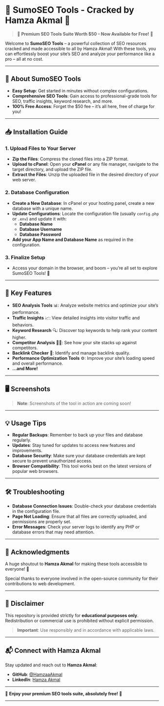 # 🌟 **SumoSEO Tools - Cracked by Hamza Akmal** 🌟

> 🎉 **Premium SEO Tools Suite Worth $50 – Now Available for Free!** 🎉

Welcome to **SumoSEO Tools** – a powerful collection of SEO resources cracked and made accessible to all by Hamza Akmal! With these tools, you can effortlessly boost your site’s SEO and analyze your performance like a pro – all at no cost.

---

## 💼 **About SumoSEO Tools**

- **Easy Setup**: Get started in minutes without complex configurations.
- **Comprehensive SEO Tools**: Gain access to professional-grade tools for SEO, traffic insights, keyword research, and more.
- **100% Free Access**: Forget the $50 fee – it’s all here, free of charge for you!

---

## 📥 **Installation Guide**

### 1. **Upload Files to Your Server**
   - **Zip the Files**: Compress the cloned files into a ZIP format.
   - **Upload to cPanel**: Open your **cPanel** or any file manager, navigate to the target directory, and upload the ZIP file.
   - **Extract the Files**: Unzip the uploaded file in the desired directory of your web server.

### 2. **Database Configuration**
   - **Create a New Database**: In cPanel or your hosting panel, create a new database with a unique name.
   - **Update Configurations**: Locate the configuration file (usually `config.php` or `.env`) and update it with:
     - **Database Name**
     - **Database Username**
     - **Database Password**
   - **Add your App Name and Database Name** as required in the configuration.

### 3. **Finalize Setup**
   - Access your domain in the browser, and boom – you’re all set to explore SumoSEO Tools! 🎉

---

## 🎯 **Key Features**

- **SEO Analysis Tools** 📊: Analyze website metrics and optimize your site’s performance.
- **Traffic Insights** 📈: View detailed insights into visitor traffic and behaviors.
- **Keyword Research** 🔍: Discover top keywords to help rank your content higher.
- **Competitor Analysis** 🕵️‍♂️: See how your site stacks up against competitors.
- **Backlink Checker** 🔗: Identify and manage backlink quality.
- **Performance Optimization Tools** ⚙️: Improve your site’s loading speed and overall performance.
- **...and More!**

---

## 🖥️ **Screenshots**

> **Note**: Screenshots of the tool in action are coming soon!

---

## 💡 **Usage Tips**

- **Regular Backups**: Remember to back up your files and database regularly.
- **Updates**: Stay tuned for updates to access new features and improvements.
- **Database Security**: Make sure your database credentials are kept secure to prevent unauthorized access.
- **Browser Compatibility**: This tool works best on the latest versions of popular web browsers.

---

## 🛠 **Troubleshooting**

- **Database Connection Issues**: Double-check your database credentials in the configuration file.
- **Page Not Loading**: Ensure that all files are correctly uploaded, and permissions are properly set.
- **Error Messages**: Check your server logs to identify any PHP or database errors that may need attention.

---

## 🙏 **Acknowledgments**

A huge shoutout to **Hamza Akmal** for making these tools accessible to everyone! 🎉

Special thanks to everyone involved in the open-source community for their contributions to web development.

---

## 📄 **Disclaimer**

This repository is provided strictly for **educational purposes only**. Redistribution or commercial use is prohibited without explicit permission.

> **Important**: Use responsibly and in accordance with applicable laws.

---

## 📬 **Connect with Hamza Akmal**

Stay updated and reach out to **Hamza Akmal**:

- **GitHub**: [@HamzaaAkmal](https://github.com/HamzaaAkmal)
- **LinkedIn**: [Hamza Akmal](https://www.linkedin.com/in/hamzaakmalli)

---

🎉 **Enjoy your premium SEO tools suite, absolutely free!** 🎉

---


